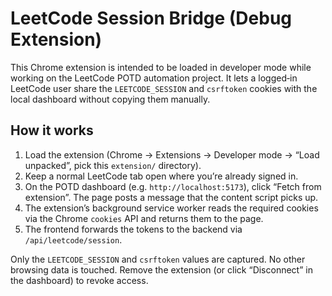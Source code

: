 # LeetCode Session Bridge (Debug Extension)

This Chrome extension is intended to be loaded in developer mode while working on the LeetCode POTD automation project. It lets a logged‑in LeetCode user share the `LEETCODE_SESSION` and `csrftoken` cookies with the local dashboard without copying them manually.

## How it works

1. Load the extension (Chrome → Extensions → Developer mode → “Load unpacked”, pick this `extension/` directory).
2. Keep a normal LeetCode tab open where you’re already signed in.
3. On the POTD dashboard (e.g. `http://localhost:5173`), click “Fetch from extension”. The page posts a message that the content script picks up.
4. The extension’s background service worker reads the required cookies via the Chrome `cookies` API and returns them to the page.
5. The frontend forwards the tokens to the backend via `/api/leetcode/session`.

Only the `LEETCODE_SESSION` and `csrftoken` values are captured. No other browsing data is touched. Remove the extension (or click “Disconnect” in the dashboard) to revoke access.
